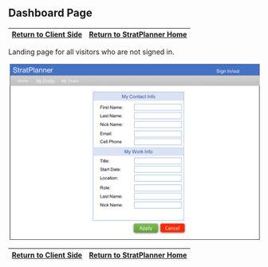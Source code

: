 ## Dashboard Page

[Return to Client Side](FrontEnd.md) | [Return to StratPlanner Home](../../../../work/mystratplanner/README.md)
------------ | -----------

Landing page for all visitors who are not signed in.

![My Dashboard](images/my_profile_page.png)

[Return to Client Side](FrontEnd.md) | [Return to StratPlanner Home](../../../../work/mystratplanner/README.md)
------------ | -----------